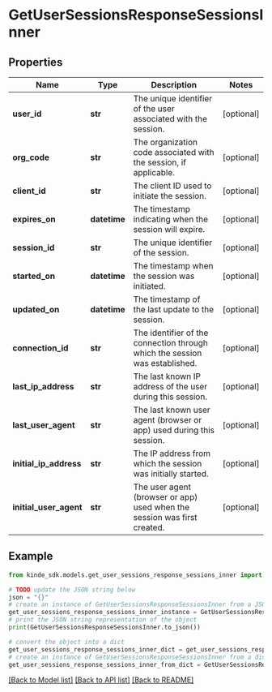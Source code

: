 # GetUserSessionsResponseSessionsInner


## Properties

Name | Type | Description | Notes
------------ | ------------- | ------------- | -------------
**user_id** | **str** | The unique identifier of the user associated with the session. | [optional] 
**org_code** | **str** | The organization code associated with the session, if applicable. | [optional] 
**client_id** | **str** | The client ID used to initiate the session. | [optional] 
**expires_on** | **datetime** | The timestamp indicating when the session will expire. | [optional] 
**session_id** | **str** | The unique identifier of the session. | [optional] 
**started_on** | **datetime** | The timestamp when the session was initiated. | [optional] 
**updated_on** | **datetime** | The timestamp of the last update to the session. | [optional] 
**connection_id** | **str** | The identifier of the connection through which the session was established. | [optional] 
**last_ip_address** | **str** | The last known IP address of the user during this session. | [optional] 
**last_user_agent** | **str** | The last known user agent (browser or app) used during this session. | [optional] 
**initial_ip_address** | **str** | The IP address from which the session was initially started. | [optional] 
**initial_user_agent** | **str** | The user agent (browser or app) used when the session was first created. | [optional] 

## Example

```python
from kinde_sdk.models.get_user_sessions_response_sessions_inner import GetUserSessionsResponseSessionsInner

# TODO update the JSON string below
json = "{}"
# create an instance of GetUserSessionsResponseSessionsInner from a JSON string
get_user_sessions_response_sessions_inner_instance = GetUserSessionsResponseSessionsInner.from_json(json)
# print the JSON string representation of the object
print(GetUserSessionsResponseSessionsInner.to_json())

# convert the object into a dict
get_user_sessions_response_sessions_inner_dict = get_user_sessions_response_sessions_inner_instance.to_dict()
# create an instance of GetUserSessionsResponseSessionsInner from a dict
get_user_sessions_response_sessions_inner_from_dict = GetUserSessionsResponseSessionsInner.from_dict(get_user_sessions_response_sessions_inner_dict)
```
[[Back to Model list]](../README.md#documentation-for-models) [[Back to API list]](../README.md#documentation-for-api-endpoints) [[Back to README]](../README.md)


